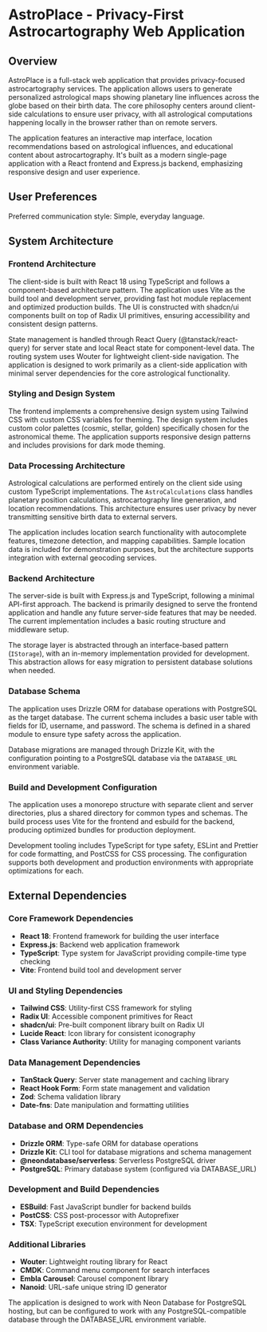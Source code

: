 # AstroPlace - Privacy-First Astrocartography Web Application

## Overview

AstroPlace is a full-stack web application that provides privacy-focused astrocartography services. The application allows users to generate personalized astrological maps showing planetary line influences across the globe based on their birth data. The core philosophy centers around client-side calculations to ensure user privacy, with all astrological computations happening locally in the browser rather than on remote servers.

The application features an interactive map interface, location recommendations based on astrological influences, and educational content about astrocartography. It's built as a modern single-page application with a React frontend and Express.js backend, emphasizing responsive design and user experience.

## User Preferences

Preferred communication style: Simple, everyday language.

## System Architecture

### Frontend Architecture
The client-side is built with React 18 using TypeScript and follows a component-based architecture pattern. The application uses Vite as the build tool and development server, providing fast hot module replacement and optimized production builds. The UI is constructed with shadcn/ui components built on top of Radix UI primitives, ensuring accessibility and consistent design patterns.

State management is handled through React Query (@tanstack/react-query) for server state and local React state for component-level data. The routing system uses Wouter for lightweight client-side navigation. The application is designed to work primarily as a client-side application with minimal server dependencies for the core astrological functionality.

### Styling and Design System
The frontend implements a comprehensive design system using Tailwind CSS with custom CSS variables for theming. The design system includes custom color palettes (cosmic, stellar, golden) specifically chosen for the astronomical theme. The application supports responsive design patterns and includes provisions for dark mode theming.

### Data Processing Architecture
Astrological calculations are performed entirely on the client side using custom TypeScript implementations. The `AstroCalculations` class handles planetary position calculations, astrocartography line generation, and location recommendations. This architecture ensures user privacy by never transmitting sensitive birth data to external servers.

The application includes location search functionality with autocomplete features, timezone detection, and mapping capabilities. Sample location data is included for demonstration purposes, but the architecture supports integration with external geocoding services.

### Backend Architecture
The server-side is built with Express.js and TypeScript, following a minimal API-first approach. The backend is primarily designed to serve the frontend application and handle any future server-side features that may be needed. The current implementation includes a basic routing structure and middleware setup.

The storage layer is abstracted through an interface-based pattern (`IStorage`), with an in-memory implementation provided for development. This abstraction allows for easy migration to persistent database solutions when needed.

### Database Schema
The application uses Drizzle ORM for database operations with PostgreSQL as the target database. The current schema includes a basic user table with fields for ID, username, and password. The schema is defined in a shared module to ensure type safety across the application.

Database migrations are managed through Drizzle Kit, with the configuration pointing to a PostgreSQL database via the `DATABASE_URL` environment variable.

### Build and Development Configuration
The application uses a monorepo structure with separate client and server directories, plus a shared directory for common types and schemas. The build process uses Vite for the frontend and esbuild for the backend, producing optimized bundles for production deployment.

Development tooling includes TypeScript for type safety, ESLint and Prettier for code formatting, and PostCSS for CSS processing. The configuration supports both development and production environments with appropriate optimizations for each.

## External Dependencies

### Core Framework Dependencies
- **React 18**: Frontend framework for building the user interface
- **Express.js**: Backend web application framework
- **TypeScript**: Type system for JavaScript providing compile-time type checking
- **Vite**: Frontend build tool and development server

### UI and Styling Dependencies
- **Tailwind CSS**: Utility-first CSS framework for styling
- **Radix UI**: Accessible component primitives for React
- **shadcn/ui**: Pre-built component library built on Radix UI
- **Lucide React**: Icon library for consistent iconography
- **Class Variance Authority**: Utility for managing component variants

### Data Management Dependencies
- **TanStack Query**: Server state management and caching library
- **React Hook Form**: Form state management and validation
- **Zod**: Schema validation library
- **Date-fns**: Date manipulation and formatting utilities

### Database and ORM Dependencies
- **Drizzle ORM**: Type-safe ORM for database operations
- **Drizzle Kit**: CLI tool for database migrations and schema management
- **@neondatabase/serverless**: Serverless PostgreSQL driver
- **PostgreSQL**: Primary database system (configured via DATABASE_URL)

### Development and Build Dependencies
- **ESBuild**: Fast JavaScript bundler for backend builds
- **PostCSS**: CSS post-processor with Autoprefixer
- **TSX**: TypeScript execution environment for development

### Additional Libraries
- **Wouter**: Lightweight routing library for React
- **CMDK**: Command menu component for search interfaces
- **Embla Carousel**: Carousel component library
- **Nanoid**: URL-safe unique string ID generator

The application is designed to work with Neon Database for PostgreSQL hosting, but can be configured to work with any PostgreSQL-compatible database through the DATABASE_URL environment variable.